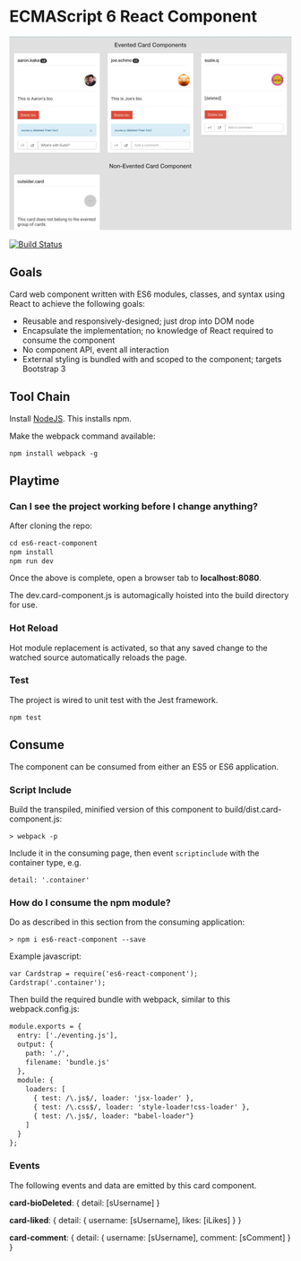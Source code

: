 # ECMAScript 6 React Component

![Image](screenshot_mini.jpg?raw=true "screenshot")

[![Build Status](https://travis-ci.org/aaronkaka/es6-react-component.svg?branch=master)](https://travis-ci.org/aaronkaka/es6-react-component)

## Goals

Card web component written with ES6 modules, classes, and syntax using React to achieve the following goals:

- Reusable and responsively-designed; just drop into DOM node
- Encapsulate the implementation; no knowledge of React required to consume the component
- No component API, event all interaction
- External styling is bundled with and scoped to the component; targets Bootstrap 3

## Tool Chain

Install [NodeJS](http://nodejs.org/download/). This installs npm.

Make the webpack command available:

    npm install webpack -g

## Playtime

### Can I see the project working before I change anything?

After cloning the repo:

    cd es6-react-component
    npm install
    npm run dev

Once the above is complete, open a browser tab to **localhost:8080**.

The dev.card-component.js is automagically hoisted into the build directory for use.

### Hot Reload

Hot module replacement is activated, so that any saved change to the watched source automatically reloads the page.

### Test

The project is wired to unit test with the Jest framework.

    npm test

## Consume

The component can be consumed from either an ES5 or ES6 application.
     
### Script Include

Build the transpiled, minified version of this component to build/dist.card-component.js:

    > webpack -p
    
Include it in the consuming page, then event `scriptinclude` with the container type, e.g.

    detail: '.container'

### How do I consume the npm module?

Do as described in this section from the consuming application:
     
    > npm i es6-react-component --save

Example javascript:

    var Cardstrap = require('es6-react-component');
    Cardstrap('.container');
    
Then build the required bundle with webpack, similar to this webpack.config.js:

    module.exports = {
      entry: ['./eventing.js'],
      output: {
        path: './',
        filename: 'bundle.js'
      },
      module: {
        loaders: [
          { test: /\.js$/, loader: 'jsx-loader' },
          { test: /\.css$/, loader: 'style-loader!css-loader' },
          { test: /\.js$/, loader: "babel-loader"}
        ]
      }
    };
    
### Events

The following events and data are emitted by this card component.

**card-bioDeleted**: { detail: [sUsername] }

**card-liked**: { detail: { username: [sUsername], likes: [iLikes] } }

**card-comment**: { detail: { username: [sUsername], comment: [sComment] } }